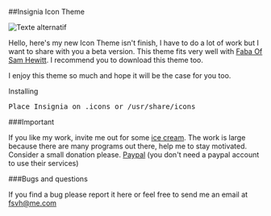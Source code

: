 ##Insignia Icon Theme

![Texte alternatif](https://raw2.github.com/fsvh/insignia/fb9466a2f2f51e170c320d703606f94f1918b0aa/Preview.png "Pacifica Icon Theme")

Hello, here's my new Icon Theme isn't finish, I have to do a lot of work but I want to share with you a beta version. This theme fits very well with [Faba Of Sam Hewitt](https://github.com/snwh/faba-icon-theme). I recommend you to download this theme too.

I enjoy this theme so much and hope it will be the case for you too.

Installing

<pre>
Place Insignia on .icons or /usr/share/icons
</pre>

###Important

If you like my work, invite me out for some [ice cream](https://www.paypal.com/cgi-bin/webscr?cmd=_s-xclick&hosted_button_id=DZE89Z9SE5QSC). The work is large because there are many programs out there, help me to stay motivated. Consider a small donation please. [Paypal](https://www.paypal.com/cgi-bin/webscr?cmd=_s-xclick&hosted_button_id=DZE89Z9SE5QSC) (you don't need a paypal account to use their services)

###Bugs and questions

If you find a bug please report it here or feel free to send me an email at fsvh@me.com


